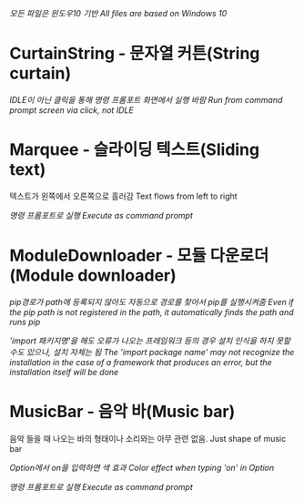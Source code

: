 *모든 파일은 윈도우10 기반*
*All files are based on Windows 10*

# CurtainString - 문자열 커튼(String curtain)

*IDLE이 아닌 클릭을 통해 명령 프롬포트 화면에서 실행 바람*
*Run from command prompt screen via click, not IDLE*

# Marquee - 슬라이딩 텍스트(Sliding text)

텍스트가 왼쪽에서 오른쪽으로 흘러감
Text flows from left to right

*명령 프롬포트로 실행*
*Execute as command prompt*

# ModuleDownloader - 모듈 다운로더(Module downloader)

*pip경로가 path에 등록되지 않아도 자동으로 경로를 찾아서 pip를 실행시켜줌*
*Even if the pip path is not registered in the path, it automatically finds the path and runs pip*

*'import 패키지명'을 해도 오류가 나오는 프레임워크 등의 경우 설치 인식을 하지 못할 수도 있으나, 설치 자체는 됨*
*The 'import package name' may not recognize the installation in the case of a framework that produces an error, but the installation itself will be done*

# MusicBar - 음악 바(Music bar)

음악 들을 때 나오는 바의 형태이나 소리와는 아무 관련 없음.
Just shape of music bar

*Option에서 on을 입력하면 색 효과*
*Color effect when typing 'on' in Option*

*명령 프롬포트로 실행*
*Execute as command prompt*
